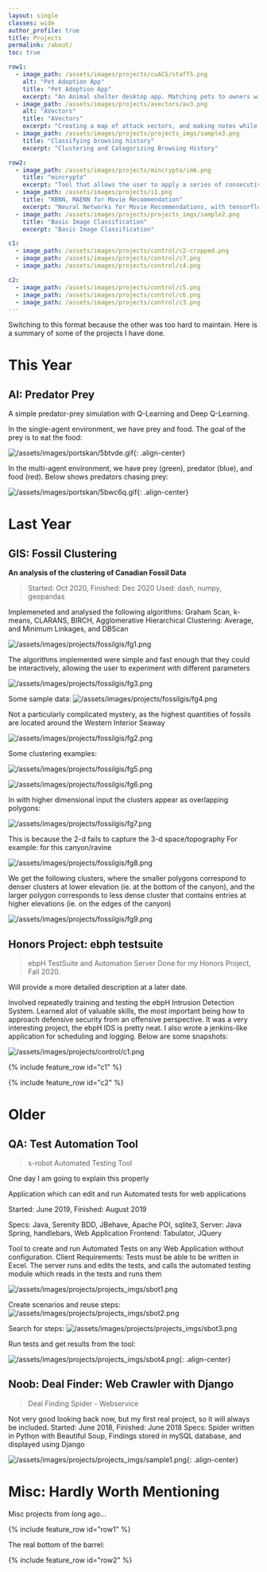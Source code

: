 ```yaml
---
layout: single
classes: wide
author_profile: true
title: Projects
permalink: /about/
toc: true

row1:
  - image_path: /assets/images/projects/cuACS/staff5.png
    alt: "Pet Adoption App"
    title: "Pet Adoption App"
    excerpt: "An Animal shelter desktop app. Matching pets to owners with compatibility algorithm."
  - image_path: /assets/images/projects/avectors/av3.png
    alt: "AVectors"
    title: "AVectors"
    excerpt: "Creating a map of attack vectors, and making notes while doing a box. Exports to html, or pdf"
  - image_path: /assets/images/projects/projects_imgs/sample3.png
    title: "Classifying browsing history"
    excerpt: "Clustering and Categorizing Browsing History"

row2:
  - image_path: /assets/images/projects/mincrypto/im6.png
    title: "mincrypto"
    excerpt: "Tool that allows the user to apply a series of consecutive encode and decode operations."
  - image_path: /assets/images/projects/i1.png
    title: "RBNN, MAENN for Movie Recommendation"
    excerpt: "Neural Networks for Movie Recommendations, with tensorflow v1"
  - image_path: /assets/images/projects/projects_imgs/sample2.png
    title: "Basic Image Classification"
    excerpt: "Basic Image Classification"

c1:
  - image_path: /assets/images/projects/control/c2-cropped.png
  - image_path: /assets/images/projects/control/c7.png
  - image_path: /assets/images/projects/control/c4.png

c2:
  - image_path: /assets/images/projects/control/c5.png
  - image_path: /assets/images/projects/control/c6.png
  - image_path: /assets/images/projects/control/c3.png
---
```


Switching to this format because the other was too hard to maintain. Here is a summary of some of the projects I have done.

# This Year

## AI: Predator Prey

A simple predator-prey simulation with Q-Learning and Deep Q-Learning.

In the single-agent environment, we have prey and food. The goal of the prey is to eat the food:

![/assets/images/portskan/5btvde.gif](/assets/images/projects/5btvde.gif){: .align-center}

In the multi-agent environment, we have prey (green), predator (blue), and food (red). Below shows predators chasing prey:

![/assets/images/portskan/5bwc6q.gif](/assets/images/projects/5bwc6q.gif){: .align-center}


# Last Year

## GIS: Fossil Clustering

**An analysis of the clustering of Canadian Fossil Data**
        
> Started: Oct 2020, Finished: Dec 2020
Used: dash, numpy, geopandas
        
Implemeneted and analysed the following algorithms: Graham Scan, k-means, CLARANS, BIRCH, Agglomerative Hierarchical
Clustering: Average, and Minimum Linkages, and DBScan
        
![/assets/images/projects/fossilgis/fg1.png](/assets/images/projects/fossilgis/fg1.png)

The algorithms implemented were simple and fast enough that they could be interactively, allowing the user to experiment with different parameters

![/assets/images/projects/fossilgis/fg3.png](/assets/images/projects/fossilgis/fg3.png)

Some sample data:
![/assets/images/projects/fossilgis/fg4.png](/assets/images/projects/fossilgis/fg4.png)

Not a particularly complicated mystery, as the highest quantities of fossils are located around the Western Interior Seaway

![/assets/images/projects/fossilgis/fg2.png](/assets/images/projects/fossilgis/fg2.png)

Some clustering examples:

![/assets/images/projects/fossilgis/fg5.png](/assets/images/projects/fossilgis/fg5.png)

![/assets/images/projects/fossilgis/fg6.png](/assets/images/projects/fossilgis/fg6.png)

In with higher dimensional input the clusters appear as overlapping polygons:

![/assets/images/projects/fossilgis/fg7.png](/assets/images/projects/fossilgis/fg7.png)
          
This is because the 2-d fails to capture the 3-d space/topography
For example: for this canyon/ravine
          
![/assets/images/projects/fossilgis/fg8.png](/assets/images/projects/fossilgis/fg8.png)

We get the following clusters, where the smaller polygons correspond to denser clusters at lower elevation (ie. at the bottom of the canyon), and the larger polygon corresponds to less dense cluster that contains entries at higher elevations (ie. on the edges of the canyon)

![/assets/images/projects/fossilgis/fg9.png](/assets/images/projects/fossilgis/fg9.png)

## Honors Project: ebph testsuite

> ebpH TestSuite and Automation Server
  Done for my Honors Project, Fall 2020.
 
Will provide a more detailed description at a later date.

Involved repeatedly training and testing the ebpH Intrusion Detection System. Learned alot of valuable skills, the most important being how to approach defensive security from an offensive perspective. It was a very interesting project, the ebpH IDS is pretty neat. I also wrote a jenkins-like application for scheduling and logging. Below are some snapshots:
     
![/assets/images/projects/control/c1.png](/assets/images/projects/control/c1.png)

{% include feature_row id="c1" %}

{% include feature_row id="c2" %}

# Older

## QA: Test Automation Tool

> s-robot Automated Testing Tool

One day I am going to explain this properly

Application which can edit and run Automated tests for web applications

Started: June 2019, Finished: August 2019

Specs: Java, Serenity BDD, JBehave, Apache POI, sqlite3, Server: Java Spring, handlebars, Web Application Frontend: Tabulator, JQuery

Tool to create and run Automated Tests on any Web Application without configuration. Client Requirements: Tests must be able to be written in Excel. The server runs and edits the tests, and calls the automated testing module which reads in the tests and runs them
         
![/assets/images/projects/projects_imgs/sbot1.png](/assets/images/projects/projects_imgs/sbot1.png)

Create scenarios and reuse steps:
![/assets/images/projects/projects_imgs/sbot2.png](/assets/images/projects/projects_imgs/sbot2.png)

Search for steps:
![/assets/images/projects/projects_imgs/sbot3.png](/assets/images/projects/projects_imgs/sbot3.png)

Run tests and get results from the tool:

![/assets/images/projects/projects_imgs/sbot4.png](/assets/images/projects/projects_imgs/sbot4.png){: .align-center}



## Noob: Deal Finder: Web Crawler with Django


> Deal Finding Spider - Webservice

Not very good looking back now, but my first real project, so it will always be included.
Started: June 2018, Finished: June 2018
Specs: Spider written in Python with Beautiful Soup, Findings stored in mySQL database, and displayed using Django
        
![/assets/images/projects/projects_imgs/sample1.png](/assets/images/projects/projects_imgs/sample1.png){: .align-center}


# Misc: Hardly Worth Mentioning


Misc projects from long ago...

{% include feature_row id="row1" %}



The real bottom of the barrel:

{% include feature_row id="row2" %}
